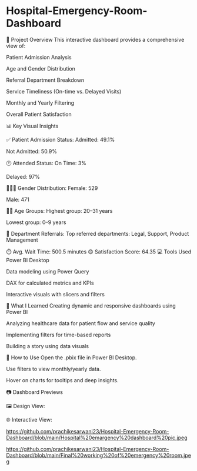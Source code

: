 # Hospital-Emergency-Room-Dashboard
📌 Project Overview
This interactive dashboard provides a comprehensive view of:

Patient Admission Analysis

Age and Gender Distribution

Referral Department Breakdown

Service Timeliness (On-time vs. Delayed Visits)

Monthly and Yearly Filtering

Overall Patient Satisfaction



📊 Key Visual Insights


✅ Patient Admission Status:
Admitted: 49.1%

Not Admitted: 50.9%

🕐 Attended Status:
On Time: 3%

Delayed: 97%

🧑‍🤝‍🧑 Gender Distribution:
Female: 529

Male: 471

👶👵 Age Groups:
Highest group: 20–31 years

Lowest group: 0–9 years

🏢 Department Referrals:
Top referred departments: Legal, Support, Product Management

⏱️ Avg. Wait Time: 500.5 minutes
😊 Satisfaction Score: 64.35
💻 Tools Used
Power BI Desktop

Data modeling using Power Query

DAX for calculated metrics and KPIs

Interactive visuals with slicers and filters

🧠 What I Learned
Creating dynamic and responsive dashboards using Power BI

Analyzing healthcare data for patient flow and service quality

Implementing filters for time-based reports

Building a story using data visuals

🚀 How to Use
Open the .pbix file in Power BI Desktop.

Use filters to view monthly/yearly data.

Hover on charts for tooltips and deep insights.



📷 Dashboard Previews

🖼️ Design View:

🌐 Interactive View:


https://github.com/prachikesarwani23/Hospital-Emergency-Room-Dashboard/blob/main/Hospital%20emargency%20dashboard%20pic.jpeg


https://github.com/prachikesarwani23/Hospital-Emergency-Room-Dashboard/blob/main/Final%20working%20of%20emergency%20room.jpeg

